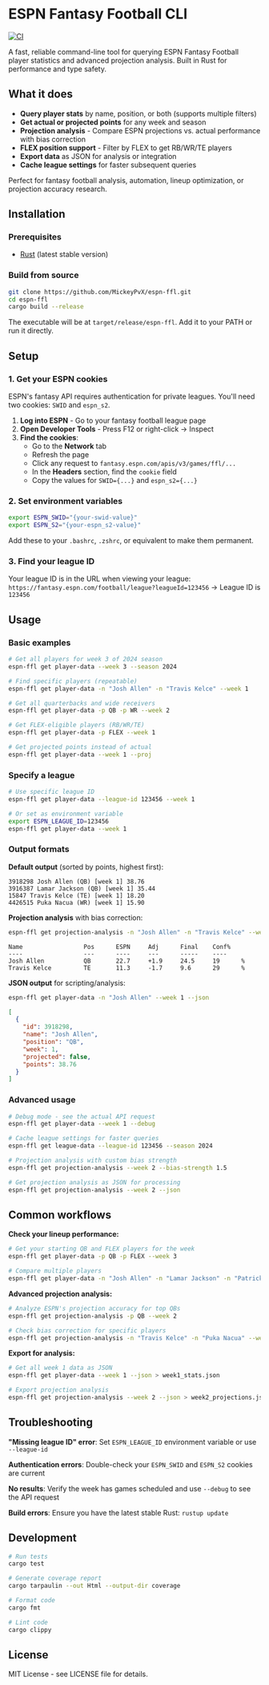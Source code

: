 # ESPN Fantasy Football CLI

[![CI](https://github.com/MickeyPvX/espn-ffl/workflows/CI/badge.svg)](https://github.com/MickeyPvX/espn-ffl/actions/workflows/ci.yml)

A fast, reliable command-line tool for querying ESPN Fantasy Football player statistics and advanced projection analysis. Built in Rust for performance and type safety.

## What it does

- **Query player stats** by name, position, or both (supports multiple filters)
- **Get actual or projected points** for any week and season
- **Projection analysis** - Compare ESPN projections vs. actual performance with bias correction
- **FLEX position support** - Filter by FLEX to get RB/WR/TE players
- **Export data** as JSON for analysis or integration
- **Cache league settings** for faster subsequent queries

Perfect for fantasy football analysis, automation, lineup optimization, or projection accuracy research.

## Installation

### Prerequisites

- [Rust](https://rustup.rs/) (latest stable version)

### Build from source

```bash
git clone https://github.com/MickeyPvX/espn-ffl.git
cd espn-ffl
cargo build --release
```

The executable will be at `target/release/espn-ffl`. Add it to your PATH or run it directly.

## Setup

### 1. Get your ESPN cookies

ESPN's fantasy API requires authentication for private leagues. You'll need two cookies: `SWID` and `espn_s2`.

1. **Log into ESPN** - Go to your fantasy football league page
2. **Open Developer Tools** - Press F12 or right-click → Inspect
3. **Find the cookies**:
   - Go to the **Network** tab
   - Refresh the page
   - Click any request to `fantasy.espn.com/apis/v3/games/ffl/...`
   - In the **Headers** section, find the `cookie` field
   - Copy the values for `SWID={...}` and `espn_s2={...}`

### 2. Set environment variables

```bash
export ESPN_SWID="{your-swid-value}"
export ESPN_S2="{your-espn_s2-value}"
```

Add these to your `.bashrc`, `.zshrc`, or equivalent to make them permanent.

### 3. Find your league ID

Your league ID is in the URL when viewing your league:
`https://fantasy.espn.com/football/league?leagueId=123456` → League ID is `123456`

## Usage

### Basic examples

```bash
# Get all players for week 3 of 2024 season
espn-ffl get player-data --week 3 --season 2024

# Find specific players (repeatable)
espn-ffl get player-data -n "Josh Allen" -n "Travis Kelce" --week 1

# Get all quarterbacks and wide receivers
espn-ffl get player-data -p QB -p WR --week 2

# Get FLEX-eligible players (RB/WR/TE)
espn-ffl get player-data -p FLEX --week 1

# Get projected points instead of actual
espn-ffl get player-data --week 1 --proj
```

### Specify a league

```bash
# Use specific league ID
espn-ffl get player-data --league-id 123456 --week 1

# Or set as environment variable
export ESPN_LEAGUE_ID=123456
espn-ffl get player-data --week 1
```

### Output formats

**Default output** (sorted by points, highest first):

```text
3918298 Josh Allen (QB) [week 1] 38.76
3916387 Lamar Jackson (QB) [week 1] 35.44
15847 Travis Kelce (TE) [week 1] 18.20
4426515 Puka Nacua (WR) [week 1] 15.90
```

**Projection analysis** with bias correction:

```bash
espn-ffl get projection-analysis -n "Josh Allen" -n "Travis Kelce" --week 4
```

```text
Name                 Pos      ESPN     Adj      Final    Conf%
----                 ---      ----     ---      -----    ----
Josh Allen           QB       22.7     +1.9     24.5     19      %
Travis Kelce         TE       11.3     -1.7     9.6      29      %
```

**JSON output** for scripting/analysis:

```bash
espn-ffl get player-data -n "Josh Allen" --week 1 --json
```

```json
[
  {
    "id": 3918298,
    "name": "Josh Allen",
    "position": "QB",
    "week": 1,
    "projected": false,
    "points": 38.76
  }
]
```

### Advanced usage

```bash
# Debug mode - see the actual API request
espn-ffl get player-data --week 1 --debug

# Cache league settings for faster queries
espn-ffl get league-data --league-id 123456 --season 2024

# Projection analysis with custom bias strength
espn-ffl get projection-analysis --week 2 --bias-strength 1.5

# Get projection analysis as JSON for processing
espn-ffl get projection-analysis --week 2 --json
```

## Common workflows

**Check your lineup performance:**

```bash
# Get your starting QB and FLEX players for the week
espn-ffl get player-data -p QB -p FLEX --week 3

# Compare multiple players
espn-ffl get player-data -n "Josh Allen" -n "Lamar Jackson" -n "Patrick Mahomes" --week 1
```

**Advanced projection analysis:**

```bash
# Analyze ESPN's projection accuracy for top QBs
espn-ffl get projection-analysis -p QB --week 2

# Check bias correction for specific players
espn-ffl get projection-analysis -n "Travis Kelce" -n "Puka Nacua" --week 3
```

**Export for analysis:**

```bash
# Get all week 1 data as JSON
espn-ffl get player-data --week 1 --json > week1_stats.json

# Export projection analysis
espn-ffl get projection-analysis --week 2 --json > week2_projections.json
```

## Troubleshooting

**"Missing league ID" error**: Set `ESPN_LEAGUE_ID` environment variable or use `--league-id`

**Authentication errors**: Double-check your `ESPN_SWID` and `ESPN_S2` cookies are current

**No results**: Verify the week has games scheduled and use `--debug` to see the API request

**Build errors**: Ensure you have the latest stable Rust: `rustup update`

## Development

```bash
# Run tests
cargo test

# Generate coverage report
cargo tarpaulin --out Html --output-dir coverage

# Format code
cargo fmt

# Lint code
cargo clippy
```

## License

MIT License - see LICENSE file for details.

